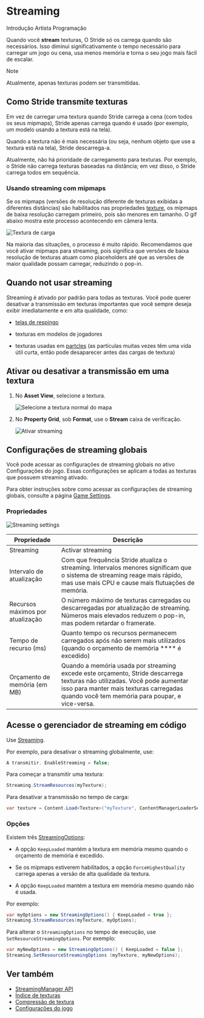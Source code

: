 # Streaming

<span class="badge text-bg-primary">Introdução</span>
<span class="badge text-bg-success">Artista </span>
<span class="badge text-bg-success">Programação</span>

Quando você **stream** texturas, O Stride só os carrega quando são necessários. Isso diminui significativamente o tempo necessário para carregar um jogo ou cena, usa menos memória e torna o seu jogo mais fácil de escalar.

> [!Note]
> Atualmente, apenas texturas podem ser transmitidas.

## Como Stride transmite texturas

Em vez de carregar uma textura quando Stride carrega a cena (com todos os seus mipmaps), Stride apenas carrega quando é usado (por exemplo, um modelo usando a textura está na tela).

Quando a textura não é mais necessária (ou seja, nenhum objeto que use a textura está na tela), Stride descarrega-a.

Atualmente, não há prioridade de carregamento para texturas. Por exemplo, o Stride não carrega texturas baseadas na distância; em vez disso, o Stride carrega todos em sequência.

### Usando streaming com mipmaps

Se os mipmaps (versões de resolução diferente de texturas exibidas a diferentes distâncias) são habilitados nas propriedades [texture](index.md), os mipmaps de baixa resolução carregam primeiro, pois são menores em tamanho. O gif abaixo mostra este processo acontecendo em câmera lenta.

![Textura de carga](media/loading-texture.gif)

Na maioria das situações, o processo é muito rápido. Recomendamos que você ativar mipmaps para streaming, pois significa que versões de baixa resolução de texturas atuam como placeholders até que as versões de maior qualidade possam carregar, reduzindo o pop-in.

## Quando **not** usar streaming

Streaming é ativado por padrão para todas as texturas. Você pode querer desativar a transmissão em texturas importantes que você sempre deseja exibir imediatamente e em alta qualidade, como:

* [telas de respingo](../../game-studio/splash-screen.md)

* texturas em modelos de jogadores

* texturas usadas em [partcles](../../particles/index.md) (as partículas muitas vezes têm uma vida útil curta, então pode desaparecer antes das cargas de textura)

## Ativar ou desativar a transmissão em uma textura

1. No **Asset View**, selecione a textura.

   ![Selecione a textura normal do mapa](media/select-texture.png)

2. No **Property Grid**, sob **Format**, use o **Stream** caixa de verificação.

   ![ Ativar streaming](media/enable-streaming.png)

## Configurações de streaming globais

Você pode acessar as configurações de streaming globais no ativo Configurações do jogo. Essas configurações se aplicam a todas as texturas que possuem streaming ativado.

Para obter instruções sobre como acessar as configurações de streaming globais, consulte a página [Game Settings](../../game-studio/game-settings.md).

### Propriedades

![Streaming settings](../../game-studio/media/streaming-settings.png)

| Propriedade | Descrição |
|----------------------|------------
| Streaming | Activar streaming |
| Intervalo de atualização | Com que frequência Stride atualiza o streaming. Intervalos menores significam que o sistema de streaming reage mais rápido, mas use mais CPU e cause mais flutuações de memória. |
| Recursos máximos por atualização | O número máximo de texturas carregadas ou descarregadas por atualização de streaming. Números mais elevados reduzem o pop-in, mas podem retardar o framerate. |
| Tempo de recurso (ms) | Quanto tempo os recursos permanecem carregados após não serem mais utilizados (quando o orçamento de memória **** é excedido) |
| Orçamento de memória (em MB) | Quando a memória usada por streaming excede este orçamento, Stride descarrega texturas não utilizadas. Você pode aumentar isso para manter mais texturas carregadas quando você tem memória para poupar, e vice-versa. |

## Acesse o gerenciador de streaming em código

Use [Streaming](xref:Stride.Streaming).

Por exemplo, para desativar o streaming globalmente, use:

```cs
A transmitir. EnableStreaming = false;
```

Para começar a transmitir uma textura:

```cs
Streaming.StreamResources(myTexture);
```

Para desativar a transmissão no tempo de carga:

```cs
var texture = Content.Load<Texture>("myTexture", ContentManagerLoaderSettings.StreamingDisabled);
```

### Opções

Existem três [StreamingOptions](xref:Stride.Streaming.StreamingOptions):

* A opção `KeepLoaded` mantém a textura em memória mesmo quando o orçamento de memória é excedido.

* Se os mipmaps estiverem habilitados, a opção `ForceHighestQuality` carrega apenas a versão de alta qualidade da textura.

* A opção `KeepLoaded` mantém a textura em memória mesmo quando não é usada.

Por exemplo:

```cs
var myOptions = new StreamingOptions() { KeepLoaded = true };
Streaming.StreamResources(myTexture, myOptions);
```

Para alterar o `StreamingOptions` no tempo de execução, use `SetResourceStreamingOptions`. Por exemplo:

```cs
var myNewOptions = new StreamingOptions() { KeepLoaded = false };
Streaming.SetResourceStreamingOptions (myTexture, myNewOptions);
```

## Ver também

* [StreamingManager API](xref:Stride.Streaming.StreamingManager)
* [Índice de texturas](index.md)
* [Compressão de textura](compression.md)
* [Configurações do jogo](../../game-studio/game-settings.md)